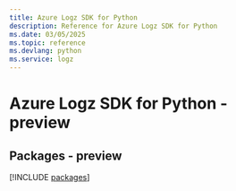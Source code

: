 ```yaml
---
title: Azure Logz SDK for Python
description: Reference for Azure Logz SDK for Python
ms.date: 03/05/2025
ms.topic: reference
ms.devlang: python
ms.service: logz
---
```

# Azure Logz SDK for Python - preview
## Packages - preview
[!INCLUDE [packages](logz-index.md)]